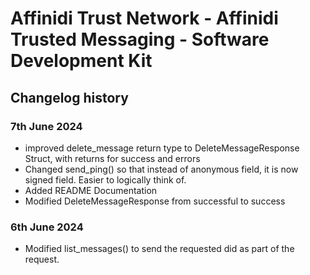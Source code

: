 # Affinidi Trust Network - Affinidi Trusted Messaging - Software Development Kit

## Changelog history

### 7th June 2024

* improved delete_message return type to DeleteMessageResponse Struct, with returns for success and errors
* Changed send_ping() so that instead of anonymous field, it is now signed field. Easier to logically think of.
* Added README Documentation
* Modified DeleteMessageResponse from successful to success

### 6th June 2024

* Modified list_messages() to send the requested did as part of the request.
